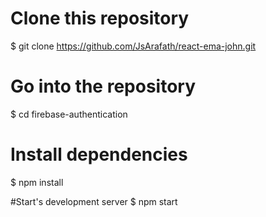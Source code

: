 # Clone this repository
$ git clone https://github.com/JsArafath/react-ema-john.git

# Go into the repository
$ cd firebase-authentication

# Install dependencies
$ npm install

#Start's development server
$ npm start
